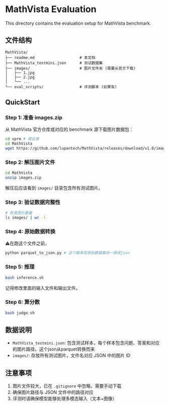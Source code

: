 # MathVista Evaluation

This directory contains the evaluation setup for MathVista benchmark.

## 文件结构

```
MathVista/
├── readme.md                    # 本文档
├── MathVista_testmini.json      # 测试数据集
├── images/                      # 图片文件夹 (需要从官方下载)
│   ├── 1.jpg
│   ├── 2.jpg
│   └── ...
└── eval_scripts/                # 评测脚本 (如果有)
```

## QuickStart

### Step 1: 准备 images.zip
从 MathVista 官方仓库或对应的 benchmark 源下载图片数据包：
```bash
cd vprm # 根目录
cd MathVista
wget https://github.com/lupantech/MathVista/releases/download/v1.0/images.zip
```

### Step 2: 解压图片文件
```bash
cd MathVista
unzip images.zip
```

解压后应该看到 `images/` 目录包含所有测试图片。

### Step 3: 验证数据完整性
```bash
# 检查图片数量
ls images/ | wc -l
```

### Step 4: 原始数据转换 
⚠️在跑这个文件之前，
```bash
python parquet_to_json.py # 这个脚本将原始数据集统一换成json
```


### Step 5: 推理
```bash 
bash inference.sh 
```
记得修改里面的输入文件和输出文件。


### Step 6: 算分数
```bash 
bash judge.sh
```

## 数据说明
- `MathVista_testmini.json`: 包含测试样本，每个样本包含问题、答案和对应的图片路径。这个json从parquet转换而来
- `images/`: 存放所有测试图片，文件名对应 JSON 中的图片 ID

## 注意事项
1. 图片文件较大，已在 `.gitignore` 中忽略，需要手动下载
2. 确保图片路径与 JSON 文件中的路径对应
3. 评测时请确保模型能够处理多模态输入（文本+图像）
